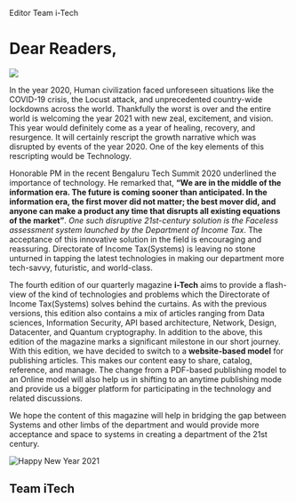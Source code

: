 Editor
Team i-Tech


Dear Readers,
==============

![](images/authors/editorial-team.png)

In the year 2020, Human civilization faced unforeseen situations like the COVID-19 crisis, the Locust attack, and unprecedented country-wide lockdowns across the world. Thankfully the worst is over and the entire world is welcoming the year 2021 with new zeal, excitement, and vision. This year would definitely come as a year of healing, recovery, and resurgence. It will certainly rescript the growth narrative which was disrupted by events of the year 2020. One of the key elements of this rescripting would be Technology.  

Honorable PM in the recent Bengaluru Tech Summit 2020  underlined the importance of technology. He remarked that, **“We are in the middle of the information era. The future is coming sooner than anticipated. In the information era, the first mover did not matter; the best mover did, and anyone can make a product any time that disrupts all existing equations of the market”**.  *One such disruptive 21st-century solution is the Faceless assessment system launched by the Department of Income Tax*.  The acceptance of this innovative solution in the field is encouraging and reassuring. Directorate of Income Tax(Systems) is leaving no stone unturned in tapping the latest technologies in making our department more tech-savvy, futuristic, and world-class.  

The fourth edition of our quarterly magazine **i-Tech** aims to provide a flash-view of the kind of technologies and problems which the Directorate of Income Tax(Systems) solves behind the curtains.  As with the previous versions, this edition also contains a mix of articles ranging from Data sciences, Information Security, API based architecture, Network, Design, Datacenter, and Quantum cryptography. In addition to the above, this edition of the magazine marks a significant milestone in our short journey. With this edition, we have decided to switch to a **website-based model** for publishing articles. This makes our content easy to share, catalog, reference, and manage. The change from a PDF-based publishing model to an Online model will also help us in shifting to an anytime publishing mode and provide us a bigger platform for participating in the technology and related  discussions.  

We hope the content of this magazine will help in bridging the gap between Systems and other limbs of the department and would provide more acceptance and space to systems in creating a department of the 21st century.    

![](https://i.ibb.co/d64v9Bp/image.png "Happy New Year 2021")

Team iTech
----------


